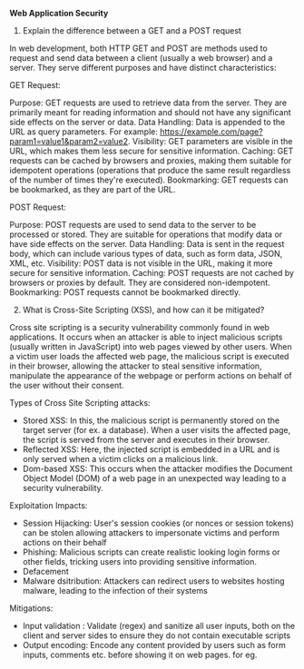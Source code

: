 **Web Application Security**

1. Explain the difference between a GET and a POST request

In web development, both HTTP GET and POST are methods used to request and send data between a client (usually a web browser) and a server. They serve different purposes and have distinct characteristics:

GET Request:

Purpose: GET requests are used to retrieve data from the server. They are primarily meant for reading information and should not have any significant side effects on the server or data.
Data Handling: Data is appended to the URL as query parameters. For example: https://example.com/page?param1=value1&param2=value2.
Visibility: GET parameters are visible in the URL, which makes them less secure for sensitive information.
Caching: GET requests can be cached by browsers and proxies, making them suitable for idempotent operations (operations that produce the same result regardless of the number of times they're executed).
Bookmarking: GET requests can be bookmarked, as they are part of the URL.

POST Request:

Purpose: POST requests are used to send data to the server to be processed or stored. They are suitable for operations that modify data or have side effects on the server.
Data Handling: Data is sent in the request body, which can include various types of data, such as form data, JSON, XML, etc.
Visibility: POST data is not visible in the URL, making it more secure for sensitive information.
Caching: POST requests are not cached by browsers or proxies by default. They are considered non-idempotent.
Bookmarking: POST requests cannot be bookmarked directly.


2. What is Cross-Site Scripting (XSS), and how can it be mitigated?

Cross site scripting is a security vulnerability commonly found in web applications. It occurs when an attacker is able to inject malicious scripts (usually written in JavaScript) into web pages viewed by other users. When a victim user loads the affected web page, the malicious script is executed in their browser, allowing the attacker to steal sensitive information, manipulate the appearance of the webpage or perform actions on behalf of the user without their consent.

Types of Cross Site Scripting attacks:
- Stored XSS: In this, the malicious script is permanently stored on the target server (for ex. a database). When a user visits the affected page, the script is served from the server and executes in their browser.
- Reflected XSS: Here, the injected script is embedded in a URL and is only served when a victim clicks on a malicious link. 
- Dom-based XSS: This occurs when the attacker modifies the Document Object Model (DOM) of a web page in an unexpected way leading to a security vulnerability.

Exploitation Impacts:
- Session Hijacking: User's session cookies (or nonces or session tokens) can be stolen allowing attackers to impersonate victims and perform actions on their behalf
- Phishing: Malicious scripts can create realistic looking login forms or other fields, tricking users into providing sensitive information. 
- Defacement
- Malware dsitribution: Attackers can redirect users to websites hosting malware, leading to the infection of their systems

Mitigations:
- Input validation : Validate (regex) and sanitize all user inputs, both on the client and server sides to ensure they do not contain executable scripts
- Output encoding: Encode any content provided by users such as form inputs, comments etc. before showing it on web pages. for eg. <script> should be encoded as &lt;script&gt;. Libraries like OWASP's Java Encoder or PHP's htmlentities can be used for this purpose
- Content Security Policy (CSP): Implement CSP headers specifying which resources are allowed to be loaded - this helps prevent xss by disallowing the execution of inline scripts
- HttpOnly and Secure Flags: Set the following on session cookies to prevent JavaScript access and to ensure cookies are only transmitted over HTTPS connections
- Regular Security Audits and Code Reviews for SAST and SCA - identify and fix vulnerabilities in the codebase

3. Explain the concept of SQL Injection. How can developers prevent SQL Injection attacks?
4. What is Cross-Site Request Forgery (CSRF), and how can it be prevented?
5. Describe the difference between authentication and authorization. How can these be implemented securely in web applications?
6. What is HTTPS, and why is it important for web security? How does SSL/TLS work?

7. Explain the Same-Origin Policy (SOP) and its role in web security. How can Cross-Origin Resource Sharing (CORS) be used to relax SOP restrictions?

The Same-Origin Policy (SOP) is a fundamental security concept in web browsers that enforces restrictions on how web pages from different origins (domains) can interact with each other. The goal of SOP is to prevent malicious websites from accessing sensitive data or executing actions on behalf of the user without their consent. This policy plays a crucial role in maintaining web security.

Same-Origin Policy (SOP):

The Same-Origin Policy dictates that a web page served from one origin (domain, protocol, and port) is restricted from accessing data or interacting with resources on a different origin. The policy prevents scenarios like a malicious script on one website stealing data from another website that the user is simultaneously logged into.

SOP rules include:
- Origin Comparison: Two URLs are considered from the same origin if they have the same protocol (http/https), domain, and port.
- Access Restrictions: JavaScript code running in the context of one origin cannot read or modify properties of a document from a different origin. This applies to accessing cookies, local storage, and DOM elements.
- Cross-Origin Requests: XMLHttpRequest and Fetch API requests from JavaScript are subject to SOP, meaning that you cannot make direct requests to resources on a different origin.

Cross-Origin Resource Sharing (CORS):

Cross-Origin Resource Sharing (CORS) is a security feature that allows web servers to specify which origins are permitted to access their resources. It's a mechanism for relaxing the strict restrictions of the Same-Origin Policy in controlled ways.

With CORS, a server can include special HTTP headers in its responses to indicate which origins are allowed to access its resources. This enables a web application running at one origin to request and access resources (such as APIs, fonts, images, or other data) from a different origin. Without proper CORS configuration, browsers would block such requests.

To implement CORS, a server can include specific response headers like:

Access-Control-Allow-Origin: This header specifies which origins are allowed to access the resource. It can be a single origin, "*", or a list of allowed origins.
Access-Control-Allow-Methods: This header specifies the HTTP methods (such as GET, POST, PUT, DELETE) that are permitted for cross-origin requests.
Access-Control-Allow-Headers: This header specifies which HTTP headers can be used during the actual request.
Access-Control-Allow-Credentials: This header indicates whether the browser should include credentials (like cookies) in cross-origin requests.

CORS configuration is done on the server side, and proper setup is essential to prevent unauthorized access to sensitive data while still allowing legitimate cross-origin requests.


8. What is a Web Application Firewall (WAF), and how does it help protect web applications?
9. Describe the concept of Clickjacking and methods to prevent it.


10. How can you secure sensitive data in transit and at rest within a web application?

Securing sensitive data in transit and at rest within a web application is crucial to protect user information and maintain the confidentiality and integrity of the data. Here are best practices for achieving security in both these scenarios:

1. Secure Data in Transit:

When data is transmitted between a user's browser and your web application's server, it's susceptible to interception. To secure data in transit, follow these practices:

- Transport Layer Security (TLS)/Secure Sockets Layer (SSL): Implement TLS/SSL to encrypt data during transmission. This prevents eavesdropping and ensures that data remains confidential. Use HTTPS for all communication between the client and server.
- Use Strong Encryption Protocols: Ensure that your server supports modern and secure encryption protocols like TLS 1.3. Avoid outdated and insecure protocols like SSL.
- Use Strong Cipher Suites: Configure your server to use strong cipher suites to ensure the encryption's integrity and confidentiality.
- HSTS (HTTP Strict Transport Security): Enforce HTTPS usage by setting up HSTS headers, which instruct the browser to always use a secure connection for a specific domain.
- Certificate Management: Properly manage SSL/TLS certificates, keeping them up to date and renewing them before they expire.

2. Secure Data at Rest:

When data is stored on your servers or databases, it needs to be protected against unauthorized access. Here's how to secure data at rest:

- Encryption: Encrypt sensitive data stored in databases. Use strong encryption algorithms and key management practices. Depending on your database system, you might use built-in encryption features or external encryption solutions.
- Key Management: Safeguard encryption keys and manage them using dedicated key management systems. Never store encryption keys alongside the encrypted data.
- Database Security: Implement proper access controls and authentication mechanisms for your database. Regularly update your database software and apply security patches.
- Database Auditing and Monitoring: Implement auditing and monitoring of database activities. This helps you detect and respond to any unauthorized access or suspicious activities.
- Data Redundancy and Backup: Implement regular data backups and store backups securely. Ensure that your backup copies are also encrypted.
- Use Parameterized Queries: When interacting with databases, use parameterized queries or prepared statements to prevent SQL injection attacks.
- Masking and Tokenization: For certain types of sensitive data, consider using data masking or tokenization techniques. These methods replace sensitive data with fake values or tokens, making it difficult for unauthorized users to understand the original data.

11. Discuss the importance of input validation and output encoding in web security. Provide examples of how inadequate validation and encoding can lead to vulnerabilities.


**ML and LLM Security Resources**

1. Stanford Course on Language Models: https://stanford-cs324.github.io/winter2022/lectures/introduction/
2. Threat modelling LLM applications: http://aivillage.org/large%20language%20models/threat-modeling-llm/
3. OWASP Top 10 for LLM Applications: https://www.llmtop10.com/assets/downloads/OWASP-Top-10-for-LLM-Applications-v101.pdf


